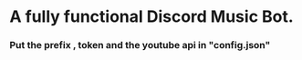 # A fully functional Discord Music Bot.


### Put the prefix , token and the youtube api in "config.json"

